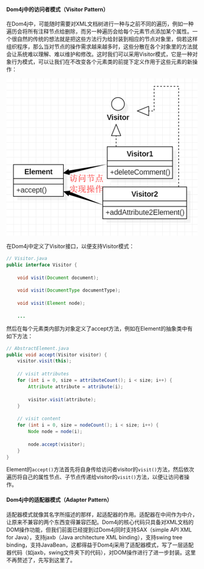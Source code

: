 #### Dom4j中的访问者模式（Visitor Pattern）

在Dom4j中，可能随时需要对XML文档树进行一种与之前不同的遍历，例如一种遍历会将所有注释节点给删除，而另一种遍历会给每个元素节点添加某个属性。一个很自然的传统的想法就是把这些方法行为给封装到相应的节点对象里，倘若这样组织程序，那么当对节点的操作需求越来越多时，这些分散在各个对象里的方法就会让系统难以理解、难以维护和修改。这时我们可以采用Visitor模式，它是一种对象行为模式，可以让我们在不改变各个元素类的前提下定义作用于这些元素的新操作：

![](/assets/visitor1.png)

在Dom4j中定义了Visitor接口，以便支持Visitor模式：

```java
// Visitor.java
public interface Visitor {

    void visit(Document document);

    void visit(DocumentType documentType);

    void visit(Element node);

    ...
```

然后在每个元素类内部为对象定义了accept方法，例如在Element的抽象类中有如下方法：

```java
// AbstractElement.java
public void accept(Visitor visitor) {
    visitor.visit(this);

    // visit attributes
    for (int i = 0, size = attributeCount(); i < size; i++) {
        Attribute attribute = attribute(i);

        visitor.visit(attribute);
    }

    // visit content
    for (int i = 0, size = nodeCount(); i < size; i++) {
        Node node = node(i);

        node.accept(visitor);
    }
}
```

Element的`accept()`方法首先将自身传给访问者visitor的`visit()`方法，然后依次遍历将自己的属性节点、子节点传递给visitor的`visit()`方法，以便让访问者操作。

#### Dom4j中的适配器模式（Adapter Pattern）

适配器模式就像其名字所描述的那样，起适配器的作用。适配器在中间作为中介，让原来不兼容的两个东西变得兼容匹配。Dom4j的核心代码只具备对XML文档的DOM操作功能，但我们前面已经提到过Dom4j同时支持SAX（simple API XML for Java），支持jaxb（Java architecture XML binding），支持swing tree binding，支持JavaBean，这都得益于Dom4j采用了适配器模式，写了一层适配器代码（如jaxb，swing文件夹下的代码），对DOM操作进行了进一步封装。这里不再赘述了，先写到这里了。

